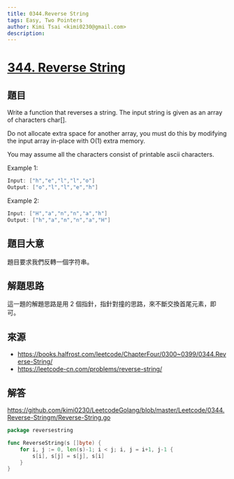 ```yaml
---
title: 0344.Reverse String
tags: Easy, Two Pointers
author: Kimi Tsai <kimi0230@gmail.com>
description:
---
```

# [344. Reverse String](https://leetcode.com/problems/reverse-string/)

## 題目

Write a function that reverses a string. The input string is given as an array of characters char[].

Do not allocate extra space for another array, you must do this by modifying the input array in-place with O(1) extra memory.

You may assume all the characters consist of printable ascii characters.

Example 1:

```c
Input: ["h","e","l","l","o"]
Output: ["o","l","l","e","h"]
```

Example 2:

```c
Input: ["H","a","n","n","a","h"]
Output: ["h","a","n","n","a","H"]
```

## 題目大意

題目要求我們反轉一個字符串。

## 解題思路

這一題的解題思路是用 2 個指針，指針對撞的思路，來不斷交換首尾元素，即可。

## 來源
* https://books.halfrost.com/leetcode/ChapterFour/0300~0399/0344.Reverse-String/
* https://leetcode-cn.com/problems/reverse-string/

## 解答
https://github.com/kimi0230/LeetcodeGolang/blob/master/Leetcode/0344.Reverse-Stringm/Reverse-String.go

```go
package reversestring

func ReverseString(s []byte) {
	for i, j := 0, len(s)-1; i < j; i, j = i+1, j-1 {
		s[i], s[j] = s[j], s[i]
	}
}

```